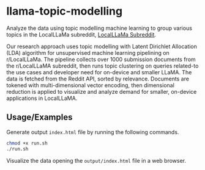 # llama-topic-modelling

Analyze the data using topic modelling machine learning to group various topics in the LocalLLaMa subreddit, [LocalLLaMa Subreddit](https://www.reddit.com/r/LocalLLaMA/new/).

Our research approach uses topic modelling with Latent Dirichlet Allocation (LDA) algorithm for unsupervised machine learning pipelining on r/LocalLLaMa. The pipeline collects over 1000 submission documents from the r/LocalLLaMA subreddit, then runs topic clustering on queries related-to the use cases and developer need for on-device and smaller LLaMA. The data is fetched from the Reddit API, sorted by relevance. Documents are tokened with multi-dimensional vector encoding, then dimensional reduction is applied to visualize and analyze demand for smaller, on-device applications in LocalLLaMA.

## Usage/Examples

Generate output `index.html` file by running the following commands.

```bash
chmod +x run.sh
./run.sh
```

Visualize the data opening the `output/index.html` file in a web browser.
